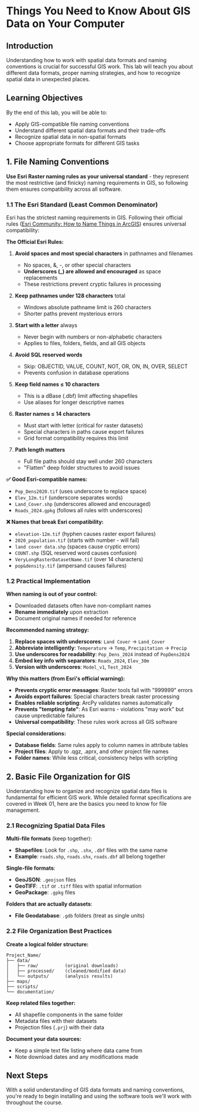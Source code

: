 # Things You Need to Know About GIS Data on Your Computer

## Introduction

Understanding how to work with spatial data formats and naming conventions is crucial for successful GIS work. This lab will teach you about different data formats, proper naming strategies, and how to recognize spatial data in unexpected places.

## Learning Objectives

By the end of this lab, you will be able to:

- Apply GIS-compatible file naming conventions
- Understand different spatial data formats and their trade-offs
- Recognize spatial data in non-spatial formats
- Choose appropriate formats for different GIS tasks

## 1. File Naming Conventions

**Use Esri Raster naming rules as your universal standard** - they represent the most restrictive (and finicky) naming requirements in GIS, so following them ensures compatibility across all software.

### 1.1 The Esri Standard (Least Common Denominator)

Esri has the strictest naming requirements in GIS. Following their official rules ([Esri Community: How to Name Things in ArcGIS](https://community.esri.com/t5/data-management-blog/how-to-name-things-in-arcgis/ba-p/897194)) ensures universal compatibility:

**The Official Esri Rules:**

1. **Avoid spaces and most special characters** in pathnames and filenames

   - No spaces, &, -, or other special characters
   - **Underscores (\_) are allowed and encouraged** as space replacements
   - These restrictions prevent cryptic failures in processing

2. **Keep pathnames under 128 characters** total

   - Windows absolute pathname limit is 260 characters
   - Shorter paths prevent mysterious errors

3. **Start with a letter** always

   - Never begin with numbers or non-alphabetic characters
   - Applies to files, folders, fields, and all GIS objects

4. **Avoid SQL reserved words**

   - Skip: OBJECTID, VALUE, COUNT, NOT, OR, ON, IN, OVER, SELECT
   - Prevents confusion in database operations

5. **Keep field names ≤ 10 characters**

   - This is a dBase (.dbf) limit affecting shapefiles
   - Use aliases for longer descriptive names

6. **Raster names ≤ 14 characters**

   - Must start with letter (critical for raster datasets)
   - Special characters in paths cause export failures
   - Grid format compatibility requires this limit

7. **Path length matters**
   - Full file paths should stay well under 260 characters
   - "Flatten" deep folder structures to avoid issues

**✅ Good Esri-compatible names:**

- `Pop_Dens2020.tif` (uses underscore to replace space)
- `Elev_12m.tif` (underscore separates words)
- `Land_Cover.shp` (underscores allowed and encouraged)
- `Roads_2024.gpkg` (follows all rules with underscores)

**❌ Names that break Esri compatibility:**

- `elevation-12m.tif` (hyphen causes raster export failures)
- `2020_population.tif` (starts with number - will fail)
- `land cover data.shp` (spaces cause cryptic errors)
- `COUNT.shp` (SQL reserved word causes confusion)
- `VeryLongRasterDatasetName.tif` (over 14 characters)
- `pop&density.tif` (ampersand causes failures)

### 1.2 Practical Implementation

**When naming is out of your control:**

- Downloaded datasets often have non-compliant names
- **Rename immediately** upon extraction
- Document original names if needed for reference

**Recommended naming strategy:**

1. **Replace spaces with underscores**: `Land Cover` → `Land_Cover`
2. **Abbreviate intelligently**: `Temperature` → `Temp`, `Precipitation` → `Precip`
3. **Use underscores for readability**: `Pop_Dens_2024` instead of `PopDens2024`
4. **Embed key info with separators**: `Roads_2024`, `Elev_30m`
5. **Version with underscores**: `Model_v1`, `Test_2024`

**Why this matters (from Esri's official warning):**

- **Prevents cryptic error messages**: Raster tools fail with "999999" errors
- **Avoids export failures**: Special characters break raster processing
- **Enables reliable scripting**: ArcPy validates names automatically
- **Prevents "tempting fate"**: As Esri warns - violations "may work" but cause unpredictable failures
- **Universal compatibility**: These rules work across all GIS software

**Special considerations:**

- **Database fields**: Same rules apply to column names in attribute tables
- **Project files**: Apply to .qgz, .aprx, and other project file names
- **Folder names**: While less critical, consistency helps with scripting

## 2. Basic File Organization for GIS

Understanding how to organize and recognize spatial data files is fundamental for efficient GIS work. While detailed format specifications are covered in Week 01, here are the basics you need to know for file management.

### 2.1 Recognizing Spatial Data Files

**Multi-file formats** (keep together):

- **Shapefiles**: Look for `.shp`, `.shx`, `.dbf` files with the same name
- **Example**: `roads.shp`, `roads.shx`, `roads.dbf` all belong together

**Single-file formats**:

- **GeoJSON**: `.geojson` files
- **GeoTIFF**: `.tif` or `.tiff` files with spatial information
- **GeoPackage**: `.gpkg` files

**Folders that are actually datasets**:

- **File Geodatabase**: `.gdb` folders (treat as single units)

### 2.2 File Organization Best Practices

**Create a logical folder structure:**

```
Project_Name/
├── data/
│   ├── raw/          (original downloads)
│   ├── processed/    (cleaned/modified data)
│   └── outputs/      (analysis results)
├── maps/
├── scripts/
└── documentation/
```

**Keep related files together:**

- All shapefile components in the same folder
- Metadata files with their datasets
- Projection files (`.prj`) with their data

**Document your data sources:**

- Keep a simple text file listing where data came from
- Note download dates and any modifications made

## Next Steps

With a solid understanding of GIS data formats and naming conventions, you're ready to begin installing and using the software tools we'll work with throughout the course.
